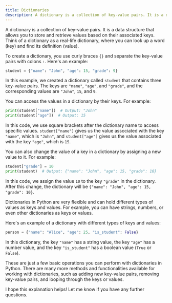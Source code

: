 ```yaml
---
title: Dictionaries
description: A dictionary is a collection of key-value pairs. It is a data structure that allows you to store and retrieve values based on their associated keys.
---
```


A dictionary is a collection of key-value pairs. It is a data structure that allows you to store and retrieve values based on their associated keys. Think of a dictionary as a real-life dictionary, where you can look up a word (key) and find its definition (value).

To create a dictionary, you use curly braces `{}` and separate the key-value pairs with colons `:`. Here's an example:

```python
student = {"name": "John", "age": 15, "grade": 9}
```

In this example, we created a dictionary called `student` that contains three key-value pairs. The keys are `"name"`, `"age"`, and `"grade"`, and the corresponding values are `"John"`, `15`, and `9`.

You can access the values in a dictionary by their keys. For example:

```python
print(student["name"])  # Output: "John"
print(student["age"])  # Output: 15
```

In this code, we use square brackets after the dictionary name to access specific values. `student["name"]` gives us the value associated with the key `"name"`, which is `"John"`, and `student["age"]` gives us the value associated with the key `"age"`, which is `15`.

You can also change the value of a key in a dictionary by assigning a new value to it. For example:

```python
student["grade"] = 10
print(student)  # Output: {"name": "John", "age": 15, "grade": 10}
```

In this code, we assign the value `10` to the key `"grade"` in the dictionary. After this change, the dictionary will be `{"name": "John", "age": 15, "grade": 10}`.

Dictionaries in Python are very flexible and can hold different types of values as keys and values. For example, you can have strings, numbers, or even other dictionaries as keys or values.

Here's an example of a dictionary with different types of keys and values:

```python
person = {"name": "Alice", "age": 25, "is_student": False}
```

In this dictionary, the key `"name"` has a string value, the key `"age"` has a number value, and the key `"is_student"` has a boolean value (`True` or `False`).

These are just a few basic operations you can perform with dictionaries in Python. There are many more methods and functionalities available for working with dictionaries, such as adding new key-value pairs, removing key-value pairs, and looping through the keys or values.

I hope this explanation helps! Let me know if you have any further questions.
